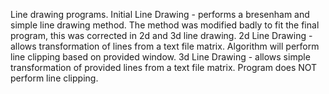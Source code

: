 Line drawing programs.
Initial Line Drawing - performs a bresenham and simple line drawing method. The method was modified badly to fit the final program, this was corrected in 2d and 3d line drawing.
2d Line Drawing - allows transformation of lines from a text file matrix. Algorithm will perform line clipping based on provided window.
3d Line Drawing - allows simple transformation of provided lines from a text file matrix. Program does NOT perform line clipping.
